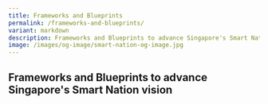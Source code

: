 ```yaml
---
title: Frameworks and Blueprints
permalink: /frameworks-and-blueprints/
variant: markdown
description: Frameworks and Blueprints to advance Singapore's Smart Nation journey.
image: /images/og-image/smart-nation-og-image.jpg
---
```

## Frameworks and Blueprints to advance Singapore's Smart Nation vision

